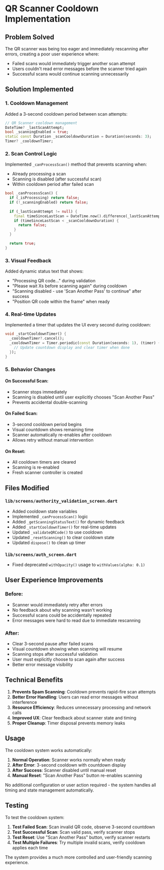 # QR Scanner Cooldown Implementation

## Problem Solved

The QR scanner was being too eager and immediately rescanning after errors, creating a poor user experience where:
- Failed scans would immediately trigger another scan attempt
- Users couldn't read error messages before the scanner tried again
- Successful scans would continue scanning unnecessarily

## Solution Implemented

### 1. Cooldown Management
Added a 3-second cooldown period between scan attempts:

```dart
// QR Scanner cooldown management
DateTime? _lastScanAttempt;
bool _scanningEnabled = true;
static const Duration _scanCooldownDuration = Duration(seconds: 3);
Timer? _cooldownTimer;
```

### 2. Scan Control Logic
Implemented `_canProcessScan()` method that prevents scanning when:
- Already processing a scan
- Scanning is disabled (after successful scan)
- Within cooldown period after failed scan

```dart
bool _canProcessScan() {
  if (_isProcessing) return false;
  if (!_scanningEnabled) return false;
  
  if (_lastScanAttempt != null) {
    final timeSinceLastScan = DateTime.now().difference(_lastScanAttempt!);
    if (timeSinceLastScan < _scanCooldownDuration) {
      return false;
    }
  }
  
  return true;
}
```

### 3. Visual Feedback
Added dynamic status text that shows:
- "Processing QR code..." during validation
- "Please wait Xs before scanning again" during cooldown
- "Scanning disabled - use 'Scan Another Pass' to continue" after success
- "Position QR code within the frame" when ready

### 4. Real-time Updates
Implemented a timer that updates the UI every second during cooldown:

```dart
void _startCooldownTimer() {
  _cooldownTimer?.cancel();
  _cooldownTimer = Timer.periodic(const Duration(seconds: 1), (timer) {
    // Update countdown display and clear timer when done
  });
}
```

### 5. Behavior Changes

#### On Successful Scan:
- Scanner stops immediately
- Scanning is disabled until user explicitly chooses "Scan Another Pass"
- Prevents accidental double-scanning

#### On Failed Scan:
- 3-second cooldown period begins
- Visual countdown shows remaining time
- Scanner automatically re-enables after cooldown
- Allows retry without manual intervention

#### On Reset:
- All cooldown timers are cleared
- Scanning is re-enabled
- Fresh scanner controller is created

## Files Modified

### `lib/screens/authority_validation_screen.dart`
- Added cooldown state variables
- Implemented `_canProcessScan()` logic
- Added `_getScanningStatusText()` for dynamic feedback
- Added `_startCooldownTimer()` for real-time updates
- Updated `_validateQRCode()` to use cooldown
- Updated `_resetScanning()` to clear cooldown state
- Updated `dispose()` to clean up timer

### `lib/screens/auth_screen.dart`
- Fixed deprecated `withOpacity()` usage to `withValues(alpha: 0.1)`

## User Experience Improvements

### Before:
- Scanner would immediately retry after errors
- No feedback about why scanning wasn't working
- Successful scans could be accidentally repeated
- Error messages were hard to read due to immediate rescanning

### After:
- Clear 3-second pause after failed scans
- Visual countdown showing when scanning will resume
- Scanning stops after successful validation
- User must explicitly choose to scan again after success
- Better error message visibility

## Technical Benefits

1. **Prevents Spam Scanning**: Cooldown prevents rapid-fire scan attempts
2. **Better Error Handling**: Users can read error messages without interference
3. **Resource Efficiency**: Reduces unnecessary processing and network calls
4. **Improved UX**: Clear feedback about scanner state and timing
5. **Proper Cleanup**: Timer disposal prevents memory leaks

## Usage

The cooldown system works automatically:

1. **Normal Operation**: Scanner works normally when ready
2. **After Error**: 3-second cooldown with countdown display
3. **After Success**: Scanner disabled until manual reset
4. **Manual Reset**: "Scan Another Pass" button re-enables scanning

No additional configuration or user action required - the system handles all timing and state management automatically.

## Testing

To test the cooldown system:

1. **Test Failed Scan**: Scan invalid QR code, observe 3-second countdown
2. **Test Successful Scan**: Scan valid pass, verify scanner stops
3. **Test Reset**: Use "Scan Another Pass" button, verify scanner restarts
4. **Test Multiple Failures**: Try multiple invalid scans, verify cooldown applies each time

The system provides a much more controlled and user-friendly scanning experience.